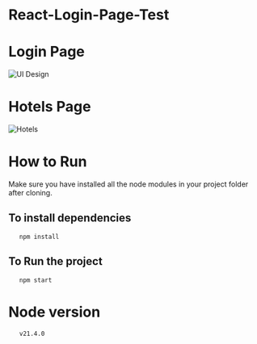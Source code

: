 # React-Login-Page-Test

# Login Page

![UI Design](https://github.com/awaismohammad23/React-Login-Page-Test/assets/94608299/8ce9e7b3-aa0c-46e0-964d-29a1ebb8bf1d)

# Hotels Page

![Hotels](https://github.com/awaismohammad23/React-Login-Page-Test/assets/94608299/e559d98b-ffaf-4050-8580-1029db0b1238)

# How to Run

Make sure you have installed all the node modules in your project folder after cloning. 

## To install dependencies

```console
   npm install
```

## To Run the project

```console
   npm start
```

# Node version

```console
   v21.4.0
```

